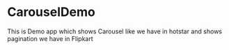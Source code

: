 # CarouselDemo
This is Demo app which shows Carousel like we have in hotstar and shows pagination we have in Flipkart
